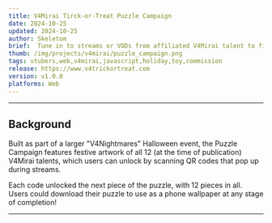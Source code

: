 ```yaml
---
title: V4Mirai Tirck-or-Treat Puzzle Campaign
date: 2024-10-25
updated: 2024-10-25
author: Skeletom
brief:  Tune in to streams or VODs from affiliated V4Mirai talent to find puzzle pieces as part of the "V4Nightmares Puzzle Campaign"! 12 pieces per puzzle in total! 
thumb: /img/projects/v4mirai/puzzle_campaign.png
tags: vtubers,web,v4mirai,javascript,holiday,toy,commission
release: https://www.v4trickortreat.com
version: v1.0.0
platforms: Web
---
```


---

## Background

Built as part of a larger "V4Nightmares" Halloween event, the Puzzle Campaign features festive artwork of all 12 (at the time of publication) V4Mirai talents, which users can unlock by scanning QR codes that pop up during streams. 

Each code unlocked the next piece of the puzzle, with 12 pieces in all. Users could download their puzzle to use as a phone wallpaper at any stage of completion!

---
